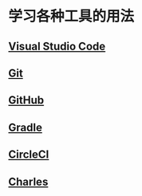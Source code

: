 # 学习各种工具的用法
## [Visual Studio Code](./vscode/VS_code.md)
## [Git](./git/git.md)
## [GitHub](./github/github.md)
## [Gradle](./gradle/gradle.md)
## [CircleCI](./circleci/circleci.md)
## [Charles](./charles/charles.md)